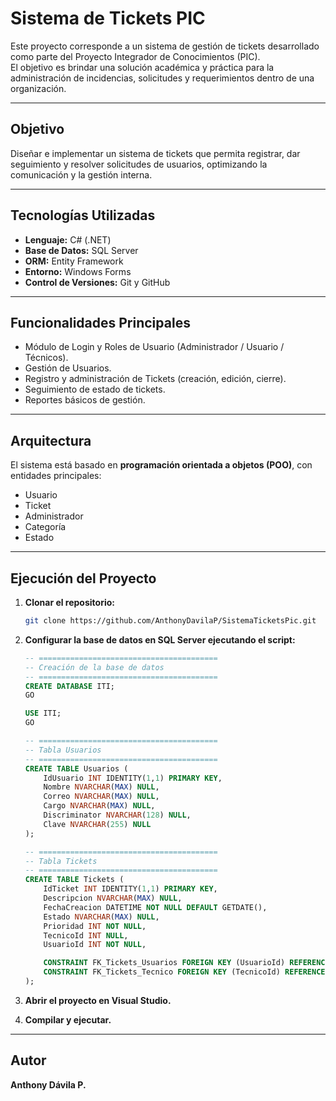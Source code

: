 # Sistema de Tickets PIC

Este proyecto corresponde a un sistema de gestión de tickets desarrollado como parte del Proyecto Integrador de Conocimientos (PIC).  
El objetivo es brindar una solución académica y práctica para la administración de incidencias, solicitudes y requerimientos dentro de una organización.

---

## Objetivo
Diseñar e implementar un sistema de tickets que permita registrar, dar seguimiento y resolver solicitudes de usuarios, optimizando la comunicación y la gestión interna.

---

## Tecnologías Utilizadas
- **Lenguaje:** C# (.NET)
- **Base de Datos:** SQL Server
- **ORM:** Entity Framework
- **Entorno:** Windows Forms
- **Control de Versiones:** Git y GitHub

---

## Funcionalidades Principales
- Módulo de Login y Roles de Usuario (Administrador / Usuario / Técnicos).
- Gestión de Usuarios.
- Registro y administración de Tickets (creación, edición, cierre).
- Seguimiento de estado de tickets.
- Reportes básicos de gestión.

---

## Arquitectura
El sistema está basado en **programación orientada a objetos (POO)**, con entidades principales:
- Usuario
- Ticket
- Administrador
- Categoría
- Estado

---

## Ejecución del Proyecto

1. **Clonar el repositorio:**
   ```bash
   git clone https://github.com/AnthonyDavilaP/SistemaTicketsPic.git
   ```

2. **Configurar la base de datos en SQL Server ejecutando el script:**
   ```sql
   -- ========================================
   -- Creación de la base de datos
   -- ========================================
   CREATE DATABASE ITI;
   GO

   USE ITI;
   GO

   -- ========================================
   -- Tabla Usuarios
   -- ========================================
   CREATE TABLE Usuarios (
       IdUsuario INT IDENTITY(1,1) PRIMARY KEY,
       Nombre NVARCHAR(MAX) NULL,
       Correo NVARCHAR(MAX) NULL,
       Cargo NVARCHAR(MAX) NULL,
       Discriminator NVARCHAR(128) NULL,
       Clave NVARCHAR(255) NULL
   );

   -- ========================================
   -- Tabla Tickets
   -- ========================================
   CREATE TABLE Tickets (
       IdTicket INT IDENTITY(1,1) PRIMARY KEY,
       Descripcion NVARCHAR(MAX) NULL,
       FechaCreacion DATETIME NOT NULL DEFAULT GETDATE(),
       Estado NVARCHAR(MAX) NULL,
       Prioridad INT NOT NULL,
       TecnicoId INT NULL,
       UsuarioId INT NOT NULL,

       CONSTRAINT FK_Tickets_Usuarios FOREIGN KEY (UsuarioId) REFERENCES Usuarios(IdUsuario),
       CONSTRAINT FK_Tickets_Tecnico FOREIGN KEY (TecnicoId) REFERENCES Usuarios(IdUsuario)
   );
   ```

3. **Abrir el proyecto en Visual Studio.**  
4. **Compilar y ejecutar.**

---

## Autor
**Anthony Dávila P.**

